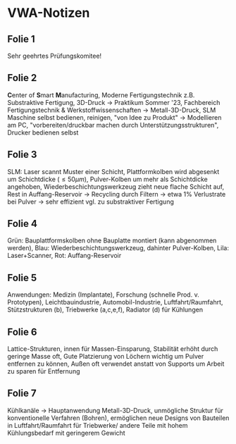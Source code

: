 # VWA-Notizen

## Folie 1 

Sehr geehrtes Prüfungskomitee!

## Folie 2

**C**enter of **S**mart **M**anufacturing,
Moderne Fertigungstechnik z.B. Substraktive Fertigung,
3D-Druck -> Praktikum Sommer '23, Fachbereich Fertigungstechnik &
Werkstoffwissenschaften -> Metall-3D-Druck,
SLM Maschine selbst bedienen, reinigen, "von Idee zu Produkt" ->
Modellieren am PC, "vorbereiten/druckbar machen durch Unterstützungsstrukturen",
Drucker bedienen selbst

## Folie 3

SLM: Laser scannt Muster einer Schicht, Plattformkolben wird abgesenkt um
Schichtdicke ($\le50\mu m$), Pulver-Kolben um mehr als Schichtdicke angehoben,
Wiederbeschichtungswerkzeug zieht neue flache Schicht auf,
Rest in Auffang-Reservoir -> Recycling durch Filtern -> etwa 1% Verlustrate
bei Pulver -> sehr effizient vgl. zu substraktiver Fertigung

## Folie 4

Grün: Bauplattformskolben ohne Bauplatte montiert (kann abgenommen werden),
Blau: Wiederbeschichtungswerkzeug, dahinter Pulver-Kolben,
Lila: Laser+Scanner, Rot: Auffang-Reservoir

## Folie 5

Anwendungen: Medizin (Implantate),
Forschung (schnelle Prod. v. Prototypen),
Leichtbauindustrie, Automobil-Industrie, Luftfahrt/Raumfahrt,
Stützstrukturen (b), Triebwerke (a,c,e,f), Radiator (d) für Kühlungen

## Folie 6

Lattice-Strukturen, innen für Massen-Einsparung,
Stabilität erhöht durch geringe Masse oft,
Gute Platzierung von Löchern wichtig um Pulver entfernen zu können,
Außen oft verwendet anstatt von Supports um Arbeit zu sparen für Entfernung

## Folie 7

Kühlkanäle -> Hauptanwendung Metall-3D-Druck, unmögliche Struktur für
konventionelle Verfahren (Bohren),
ermöglichen neue Designs von Bauteilen in Luftfahrt/Raumfahrt für Triebwerke/
andere Teile mit hohem Kühlungsbedarf mit geringerem Gewicht
